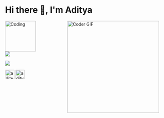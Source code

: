 <h1>Hi there 👋,  I'm Aditya</h1>
<img align="right"src="https://media.giphy.com/media/SWoSkN6DxTszqIKEqv/giphy.gif" alt="Coder GIF" width="300">
<img align="center" alt="Coding" width="100" src="https://media.giphy.com/media/CEHtFH3rJ6xdhBUKIT/giphy.gif">
</br>

<a href="https://github.com/Adi-11">
<img align="center" src="https://github-readme-stats.vercel.app/api?username=Adi-11&show_icons=true&include_all_commits=true&theme=dark&count_private=true">
</a>
<p><p>
<a href="https://github.com/Adi-11">
<img align="center" src="https://github-readme-streak-stats.herokuapp.com/?user=Adi-11&theme=dark&count_private=true">
</a>

<p align="left">
<a href="mailto:adityaagupta31@gmail.com" target="blank"><img  src="https://my-badge-generator.herokuapp.com/badge/Gmail-Aditya-ea4335?style=for-the-badge&logo=gmail" alt="adityaagupta31@gmail.com" height="30"/></a>
<a href="https://www.linkedin.com/in/aditya-b217b1169" target="blank"><img  src="https://my-badge-generator.herokuapp.com/badge/LinkedIn-aditya--b217b1169-0A66C2?style=for-the-badge&logo=linkedin" alt="aditya-b217b1169" height="30"/></a>
</p>
